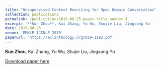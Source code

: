 ```yaml
---
title: "Unsupervised Context Rewriting for Open Domain Conversation"
collection: publications
permalink: /publication/2019-08-25-paper-title-number-1
excerpt: '**Kun Zhou**, Kai Zhang, Yu Wu, Shujie Liu, Jingsong Yu'
date: 2019-08-25
venue: 'EMNLP-IJCNLP 2019'
paperurl: 'https://aclanthology.org/D19-1192.pdf'
---
```

**Kun Zhou**, Kai Zhang, Yu Wu, Shujie Liu, Jingsong Yu

[Download paper here](https://aclanthology.org/D19-1192.pdf)
